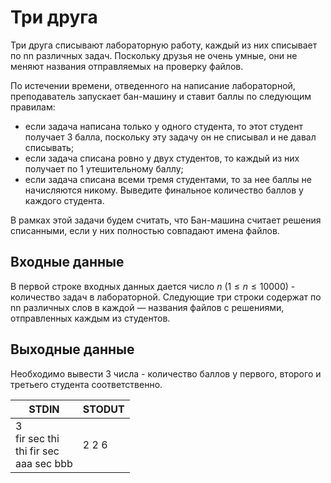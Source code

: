 # Три друга
Три друга списывают лабораторную работу, каждый из них списывает по nn различных задач. Поскольку друзья не очень умные, они не меняют названия отправляемых на проверку файлов.

По истечении времени, отведенного на написание лабораторной, преподаватель запускает бан-машину и ставит баллы по следующим правилам:
* если задача написана только у одного студента, то этот студент получает 3 балла, поскольку эту задачу он не списывал и не давал списывать;
* если задача списана ровно у двух студентов, то каждый из них получает по 1 утешительному баллу;
* если задача списана всеми тремя студентами, то за нее баллы не начисляются никому.
Выведите финальное количество баллов у каждого студента.

В рамках этой задачи будем считать, что Бан-машина считает решения списанными, если у них полностью совпадают имена файлов.

## Входные данные
В первой строке входных данных дается число $n$ $(1≤n≤10000)$ - количество задач в лабораторной.
Следующие три строки содержат по nn различных слов в каждой — названия файлов с решениями, отправленных каждым из студентов.

## Выходные данные
Необходимо вывести 3 числа - количество баллов у первого, второго и третьего студента соответственно.

|STDIN|STODUT|
|---|---|
|3<br>fir sec thi<br>thi fir sec<br>aaa sec bbb<br>|2 2 6|
